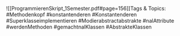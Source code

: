 
![[ProgrammierenSkript_1Semester.pdf#page=156]]Tags & Topics:
   #Methodenkopf
   #konstantenderen
   #Konstantenderen
   #Superklasseimplementieren
   #Modierabstractabstrakte
   #nalAttribute
   #werdenMethoden
   #gemachtnalKlassen
   #AbstrakteKlassen